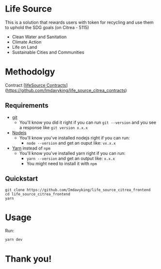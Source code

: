 # Life Source

This is a solution that rewards users with token for recycling and use them to uphold the SDG goals (on Citrea - 5115)

- Clean Water and Sanitation
- Climate Action
- Life on Land
- Sustainable Cities and Communities

# Methodolgy

Contract
[[lifeSource Contracts](https://github.com/Imdavyking/LifeSourceContracts)](https://github.com/Imdavyking/life_source_citrea_contracts)

## Requirements

- [git](https://git-scm.com/book/en/v2/Getting-Started-Installing-Git)
  - You'll know you did it right if you can run `git --version` and you see a response like `git version x.x.x`
- [Nodejs](https://nodejs.org/en/)
  - You'll know you've installed nodejs right if you can run:
    - `node --version` and get an ouput like: `vx.x.x`
- [Yarn](https://classic.yarnpkg.com/lang/en/docs/install/) instead of `npm`
  - You'll know you've installed yarn right if you can run:
    - `yarn --version` and get an output like: `x.x.x`
    - You might need to install it with `npm`

## Quickstart

```
git clone https://github.com/Imdavyking/life_source_citrea_frontend
cd life_source_citrea_frontend
yarn
```

# Usage

Run:

```
yarn dev
```

# Thank you!
